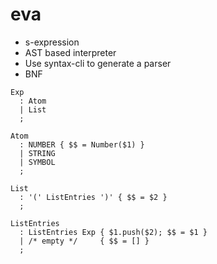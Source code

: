 # eva

- s-expression
- AST based interpreter
- Use syntax-cli to generate a parser
- BNF

```
Exp
  : Atom
  | List
  ;

Atom
  : NUMBER { $$ = Number($1) }
  | STRING
  | SYMBOL
  ;

List
  : '(' ListEntries ')' { $$ = $2 }
  ;

ListEntries
  : ListEntries Exp { $1.push($2); $$ = $1 }
  | /* empty */     { $$ = [] }
  ;
```
